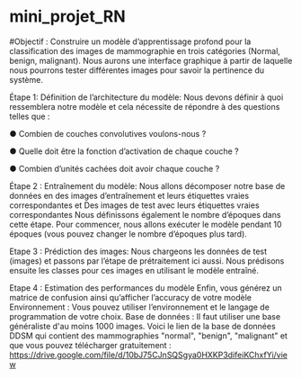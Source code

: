 # mini_projet_RN

#Objectif :
Construire un modèle d’apprentissage profond pour la classification des
images de mammographie en trois catégories (Normal, benign, malignant).
Nous aurons une interface graphique à partir de laquelle nous pourrons tester
différentes images pour savoir la pertinence du système.

Étape 1: Définition de l’architecture du modèle:
Nous devons définir à quoi ressemblera notre modèle et cela nécessite de
répondre à des questions telles que :

● Combien de couches convolutives voulons-nous ?

● Quelle doit être la fonction d’activation de chaque couche ?

● Combien d’unités cachées doit avoir chaque couche ?

Étape 2 : Entraînement du modèle:
Nous allons décomposer notre base de données en des images
d’entraînement et leurs étiquettes vraies correspondantes et Des images de
test avec leurs étiquettes vraies correspondantes
Nous définissons également le nombre d’époques dans cette étape. Pour
commencer, nous allons exécuter le modèle pendant 10 époques (vous
pouvez changer le nombre d’époques plus tard).

Etape 3 : Prédiction des images:
Nous chargeons les données de test (images) et passons par l’étape de
prétraitement ici aussi. Nous prédisons ensuite les classes pour ces images
en utilisant le modèle entraîné.

Etape 4 : Estimation des performances du modèle
Enfin, vous générez un matrice de confusion ainsi qu’afficher l’accuracy de
votre modèle
Environnement :
Vous pouvez utiliser l’environnement et le langage de programmation de votre
choix.
Base de données :
Il faut utiliser une base généraliste d'au moins 1000 images.
Voici le lien de la base de données DDSM qui contient des mammographies
"normal", "benign", "malignant" et que vous pouvez télécharger gratuitement :
https://drive.google.com/file/d/10bJ75CJnSQSgya0HXKP3difeiKChxfYi/view
